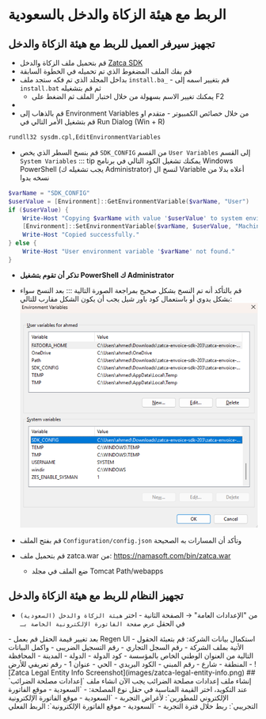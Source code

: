 <rtl>

# الربط مع هيئة الزكاة والدخل بالسعودية

## تجهيز سيرفر العميل للربط مع هيئة الزكاة والدخل 

- قم بتحميل ملف الزكاة والدخل [Zatca SDK](https://zatca.gov.sa/en/E-Invoicing/SystemsDevelopers/ComplianceEnablementToolbox/Pages/DownloadSDK.aspx)
- قم بفك الملف المضغوط الذي تم تحميله في الخطوة السابقة
- بداخل المجلد الذي تم فكه ستجد ملف `install.ba_` - قم بتغيير اسمه إلى `install.bat`  ثم قم بتشغيله
  - يمكنك تغيير الاسم بسهولة من خلال اختبار الملف ثم الضغط على F2
- 
- قم بالذهاب إلى Environment Variables من خلال خصائص الكمبيوتر - متقدم او قم بتشغيل الأمر التالي في Run Dialog (Win + R)
```sh
rundll32 sysdm.cpl,EditEnvironmentVariables
```
- قم بنسخ السطر الذي يخص `SDK_CONFIG` من القسم `User Variables` إلى القسم `System Variables`
::: tip
يمكنك تشغيل الكود التالي في برنامج Windows PowerShell (يجب تشغيله ك Administrator) لنسخ ال Variable أعلاه بدلا من نسخه يدوا
```powershell
$varName = "SDK_CONFIG"
$userValue = [Environment]::GetEnvironmentVariable($varName, "User")
if ($userValue) {
    Write-Host "Copying $varName with value '$userValue' to system environment..."
    [Environment]::SetEnvironmentVariable($varName, $userValue, "Machine")
    Write-Host "Copied successfully."
} else {
    Write-Host "User environment variable '$varName' not found."
}

```
- **تذكر أن تقوم بتشغيل PowerShell ك Administrator**
- قم بالتأكد أنه تم النسخ بشكل صحيح بمراجعة الصورة التالية
:::
بعد النسخ سواء بشكل يدوي أو باستعمال كود باور شيل يجب أن يكون الشكل مقارب للتالي:
![Zatca System Variables Screenshot](images/zatca-system-variables.png)

- قم بفتح الملف `Configuration/config.json` وتأكد أن المسارات به الصحيحة
- قم بتحميل ملف zatca.war من: https://namasoft.com/bin/zatca.war
  - ضع الملف في مجلد Tomcat Path/webapps
## تجهيز النظام للربط مع هيئة الزكاة والدخل 
- من "الإعدادات العامة" → الصفحة الثانية - اختر `هيئة الزكاة والدخل (السعودية)` في الحقل `عرض صفحة الفاتورة الإلكترونية الخاصة بـ`
<GlobalConfigOption option-code="value.info.einvoicePageShowType" />
- بعد تغيير قيمة الحقل قم بعمل Regen UI
- استكمال بيانات الشركة: قم بتعبئة الحقول الأتية بملف الشركة
  - رقم السجل التجاري
  - رقم التسجيل الضريبى
- واكمل البيانات التالية من العنوان الوطني الخاص بالمؤسسة
  - كود الدولة
  - الدولة
  - المدينة
  - المحافظة
  - المنطقة
  - شارع
  - رقم المبني
  - الكود البريدي
  - الحي
  - عنوان 1
  - رقم تعريفي للأرض
![Zatca Legal Entity Info Screenshot](images/zatca-legal-entity-info.png)
## إنشاء ملف إعدادات مصلحة الضرائب
يجب الآن انشاء ملف `إعدادات مصلحة الضرائب`
عند التكويد، اختر القيمة المناسبة في حقل نوع المصلحة:
- `السعودية - موقع الفاتورة الإلكتروني للمطورين`: لأغراض التجربة
- `السعودية - موقع الفاتورة الإلكترونية التجريبي`: ربط خلال فترة التجربة
- `السعودية - موقع الفاتورة الإلكترونية`: الربط الفعلي

</rtl>